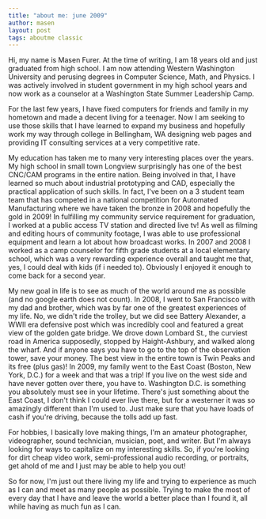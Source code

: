 ```yaml
---
title: "about me: june 2009"
author: masen
layout: post
tags: aboutme classic
---
```


Hi, my name is Masen Furer. At the time of writing, I am 18 years old and just graduated from high school. I am now attending Western Washington University and perusing degrees in Computer Science, Math, and Physics. I was actively involved in student government in my high school years and now work as a counselor at a Washington State Summer Leadership Camp.

For the last few years, I have fixed computers for friends and family in my hometown and made a decent living for a teenager. Now I am seeking to use those skills that I have learned to expand my business and hopefully work my way through college in Bellingham, WA designing web pages and providing IT consulting services at a very competitive rate.

My education has taken me to many very interesting places over the years. My high school in small town Longview surprisingly has one of the best CNC/CAM programs in the entire nation. Being involved in that, I have learned so much about industrial prototyping and CAD, especially the practical application of such skills. In fact, I've been on a 3 student team team that has competed in a national competition for Automated Manufacturing where we have taken the bronze in 2008 and hopefully the gold in 2009! In fulfilling my community service requirement for graduation, I worked at a public access TV station and directed live tv! As well as filming and editing hours of community footage, I was able to use professional equipment and learn a lot about how broadcast works. In 2007 and 2008 I worked as a camp counselor for fifth grade students at a local elementary school, which was a very rewarding experience overall and taught me that, yes, I could deal with kids (if i needed to). Obviously I enjoyed it enough to come back for a second year.

My new goal in life is to see as much of the world around me as possible (and no google earth does not count). In 2008, I went to San Francisco with my dad and brother, which was by far one of the greatest experiences of my life. No, we didn't ride the trolley, but we did see Battery Alexander, a WWII era defensive post which was incredibly cool and featured a great view of the golden gate bridge. We drove down Lombard St., the curviest road in America supposedly, stopped by Haight-Ashbury, and walked along the wharf. And if anyone says you have to go to the top of the observation tower, save your money. The best view in the entire town is Twin Peaks and its free (plus gas)! In 2009, my family went to the East Coast (Boston, New York, D.C.) for a week and that was a trip! If you live on the west side and have never gotten over there, you have to. Washington D.C. is something you absolutely must see in your lifetime. There's just something about the East Coast, I don't think I could ever live there, but for a westerner it was so amazingly different than I'm used to. Just make sure that you have loads of cash if you're driving, because the tolls add up fast.

For hobbies, I basically love making things, I'm an amateur photographer, videographer, sound technician, musician, poet, and writer. But I'm always looking for ways to capitalize on my interesting skills. So, if you're looking for dirt cheap video work, semi-professional audio recording, or portraits, get ahold of me and I just may be able to help you out!

So for now, I'm just out there living my life and trying to experience as much as I can and meet as many people as possible. Trying to make the most of every day that I have and leave the world a better place than I found it, all while having as much fun as I can.

